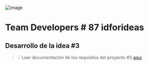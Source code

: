 ![image](https://api-donremolo.vercel.app/donRemoloLogo.svg)
# Team Developers # 87 idforideas

## Desarrollo de la idea #3

> 💡 Leer documentación de los requisitos del proyecto #3 [aqui](https://api-donremolo.vercel.app/descripcionIdea3.pdf)
